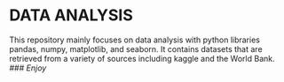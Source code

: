 # DATA ANALYSIS
This repository mainly focuses on data analysis with python libraries pandas, numpy, matplotlib, and 
seaborn. It contains datasets that are retrieved from a variety of sources including kaggle and the World Bank.
_### Enjoy_
